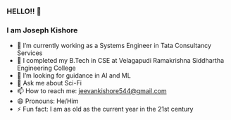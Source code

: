 ### HELLO!! 👋
### I am Joseph Kishore
- 🔭 I’m currently working as a Systems Engineer in Tata Consultancy Services
- 🌱 I completed my B.Tech in CSE at Velagapudi Ramakrishna Siddhartha Engineering College 
- 👯 I’m looking for guidance in AI and ML
- 💬 Ask me about Sci-Fi
- 📫 How to reach me: jeevankishore544@gmail.com
- 😄 Pronouns: He/Him
- ⚡ Fun fact: I am as old as the current year in the 21st century
